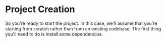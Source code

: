 # Project Creation

So you're ready to start the project. In this case, we'll assume that you're starting from scratch rather than from an existing codebase. The first thing you'll need to do is install some dependencies.

